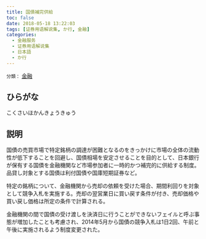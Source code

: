 ```yaml
---
title: 国債補完供給
toc: false
date: 2018-05-18 13:22:03
tags: [证券用语解说集, か行, 金融]
categories:
  - 金融服务
  - 证券用语解说集
  - 日本語
  - か行
---
```


`分類：` [金融](/tags/金融/)

## ひらがな

こくさいほかんきょうきゅう

## 説明

国債の売買市場で特定銘柄の調達が困難となるのをきっかけに市場の全体の流動性が低下することを回避し、国債相場を安定させることを目的として、日本銀行が保有する国債を金融機関など市場参加者に一時的かつ補完的に供給する制度。品貸し対象とする国債は利付国債や国庫短期証券など。

特定の銘柄について、金融機関から売却の依頼を受けた場合、期間利回りを対象として競争入札を実施する。売却の翌営業日に買い戻す条件が付き、売却価格や買い戻し価格は所定の条件で計算される。

金融機関の間で国債の受け渡しを決済日に行うことができないフェイルと呼ぶ事態が増加したことも考慮され、2014年5月から国債の競争入札は1日2回、午前と午後に実施されるよう制度変更された。
